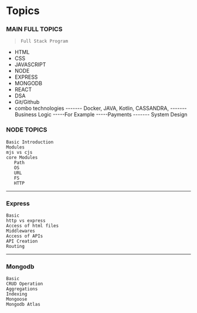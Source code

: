 # Topics

### MAIN FULL TOPICS

>     Full Stack Program
 -  HTML
 -  CSS
 -  JAVASCRIPT
 -  NODE
 -  EXPRESS
 -  MONGODB
 -  REACT
 -  DSA
 -  Git/Github
 -  combo technologies ------- Docker, JAVA, Kotlin, CASSANDRA,
                     ------- Business Logic -----For Example -----Payments
                     ------- System Design

### NODE TOPICS

    Basic Introduction
    Modules
    mjs vs cjs
    core Modules
       Path
       OS
       URL
       FS
       HTTP
---

### Express

    Basic
    http vs express
    Access of html files
    Middlewares
    Access of APIs
    API Creation
    Routing
---

### Mongodb

    Basic
    CRUD Operation
    Aggregations
    Indexing
    Mongoose
    Mongodb Atlas
